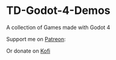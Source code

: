 # TD-Godot-4-Demos
A collection of Games made with Godot 4

Support me on [Patreon](https://www.patreon.com/TutorialDoctor):

Or donate on [Kofi](https://ko-fi.com/thetutorialdoctor)
